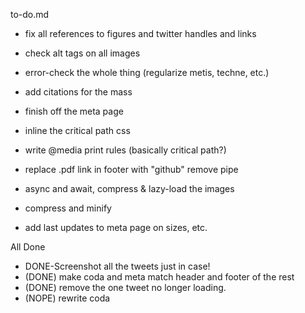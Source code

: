 to-do.md

+ fix all references to figures and twitter handles and links

+ check alt tags on all images
+ error-check the whole thing (regularize metis, techne, etc.)

+ add citations for the mass
+ finish off the meta page

+ inline the critical path css
+ write @media print rules (basically critical path?)

+ replace .pdf link in footer with "github" remove pipe
+ async and await, compress & lazy-load the images

+ compress and minify
+ add last updates to meta page on sizes, etc.

All Done
+ DONE-Screenshot all the tweets just in case!
+ (DONE) make coda and meta match header and footer of the rest
+ (DONE) remove the one tweet no longer loading.
+ (NOPE) rewrite coda
